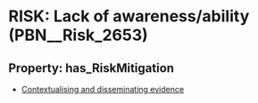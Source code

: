 # RISK: __Lack of awareness/ability__ (PBN__Risk_2653)

## Property: has_RiskMitigation

* [Contextualising and disseminating evidence](PBN__Mitigation_603)

